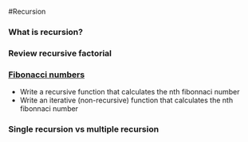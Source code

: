 #Recursion

### What is recursion?

### Review recursive factorial

### [Fibonacci numbers](http://en.wikipedia.org/wiki/Fibonacci_number)
* Write a recursive function that calculates the nth fibonnaci number
* Write an iterative (non-recursive) function that calculates the nth fibonnaci number

### Single recursion vs multiple recursion